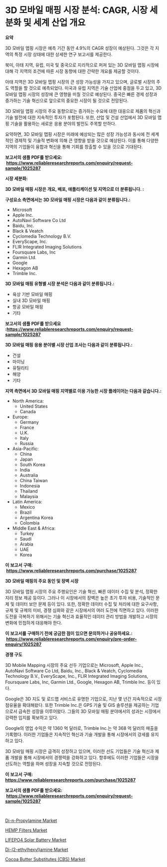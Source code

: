<p><h1>3D 모바일 매핑 시장 분석: CAGR, 시장 세분화 및 세계 산업 개요</h1></p><p><strong>요약</strong></p>
<p><p>3D 모바일 맵핑 시장은 예측 기간 동안 4.9%의 CAGR 성장이 예상된다. 그것은 각 지역의 특정 시장 상태에 대한 상세한 연구 보고서를 제공한다.</p><p>북미, 아태 지역, 유럽, 미국 및 중국으로 지리적으로 퍼져 있는 3D 모바일 맵핑 시장에 대해 각 지역의 조건에 따른 시장 동향에 대한 간략한 개요를 제공할 것이다.</p><p>아태 지역은 3D 모바일 맵핑 시장의 큰 성장 가능성을 가지고 있으며, 글로벌 시장의 주도 역할을 할 것으로 예측되었다. 미국과 유럽 지역은 기술 산업에 중점을 두고 있고, 3D 모바일 맵핑 시장의 성장에 큰 영향을 미칠 것으로 예상된다. 중국은 빠른 경제 성장과 증가하는 기술 혁신으로 앞으로의 중요한 시장이 될 것으로 전망된다.</p><p>3D 모바일 맵핑 시장의 주요 동향으로는 증가하는 수요에 대한 대응으로 제품의 혁신과 기술 발전에 대한 지속적인 투자가 포함된다. 또한, 산업 및 건설 산업에서 3D 모바일 맵핑 기술을 활용하는 새로운 응용 분야의 발전도 주목할 만하다. </p><p>요약하면, 3D 모바일 맵핑 시장은 미래에 예상되는 많은 성장 가능성과 동시에 전 세계적인 경제적 및 기술적 변화에 의해 큰 영향을 받을 것으로 예상된다. 이를 통해 다양한 지역의 기업들이 융합과 혁신을 통해 기회를 창출할 수 있을 것으로 기대된다.</p></p>
<p><strong>보고서의 샘플 PDF를 받으세요: &nbsp;<a href="https://www.reliableresearchreports.com/enquiry/request-sample/1025287">https://www.reliableresearchreports.com/enquiry/request-sample/1025287</a></strong></p>
<p><strong>시장 세분화:</strong></p>
<p><strong> 3D 모바일 매핑 시장은 개요, 배포, 애플리케이션 및 지역으로 더 분류됩니다. :</strong></p>
<p><strong>구성요소 측면에서는 3D 모바일 매핑 시장은 다음과 같이 분류됩니다.:</strong></p>
<p><ul><li>Microsoft</li><li>Apple Inc.</li><li>AutoNavi Software Co Ltd</li><li>Baidu, Inc.</li><li>Black & Veatch</li><li>Cyclomedia Technology B.V.</li><li>EveryScape, Inc.</li><li>FLIR Integrated Imaging Solutions</li><li>Foursquare Labs, Inc</li><li>Garmin Ltd.</li><li>Google</li><li>Hexagon AB</li><li>Trimble Inc.</li></ul></p>
<p><strong> 3D 모바일 매핑 유형별 시장 분석은 다음과 같이 분류됩니다.:</strong></p>
<p><ul><li>육상 기반 모바일 매핑</li><li>실내 3D 모바일 매핑</li><li>항공 모바일 매핑</li><li>기타</li></ul></p>
<p><strong>보고서의 샘플 PDF를 받으세요 :<a href="https://www.reliableresearchreports.com/enquiry/request-sample/1025287">https://www.reliableresearchreports.com/enquiry/request-sample/1025287</a></strong></p>
<p><strong> 3D 모바일 매핑 응용 분야별 시장 산업 조사는 다음과 같이 분류됩니다.:</strong></p>
<p><ul><li>건설</li><li>마이닝</li><li>유틸리티</li><li>해양</li><li>기타</li></ul></p>
<p><strong>지역 측면에서 3D 모바일 매핑 지역별로 이용 가능한 시장 플레이어는 다음과 같습니다.:</strong></p>
<p><ul>
    <li>
        North America:
        <ul>
            <li>United States</li>
            <li>Canada</li>
        </ul>
    </li>
    <li>
        Europe:
        <ul>
            <li>Germany</li>
            <li>France</li>
            <li>U.K.</li>
            <li>Italy</li>
            <li>Russia</li>
        </ul>
    </li>
    <li>
        Asia-Pacific:
        <ul>
            <li>China</li>
            <li>Japan</li>
            <li>South Korea</li>
            <li>India</li>
            <li>Australia</li>
            <li>China Taiwan</li>
            <li>Indonesia</li>
            <li>Thailand</li>
            <li>Malaysia</li>
        </ul>
    </li>
    <li>
        Latin America:
        <ul>
            <li>Mexico</li>
            <li>Brazil</li>
            <li>Argentina Korea</li>
            <li>Colombia</li>
        </ul>
    </li>
    <li>
        Middle East & Africa:
        <ul>
            <li>Turkey</li>
            <li>Saudi</li>
            <li>Arabia</li>
            <li>UAE</li>
            <li>Korea</li>
        </ul>
    </li>
    </ul></p>
<p><strong>이 보고서 구매: &nbsp;<a href="https://www.reliableresearchreports.com/purchase/1025287">https://www.reliableresearchreports.com/purchase/1025287</a></strong></p>
<p><strong>3D 모바일 매핑의 주요 동인 및 장벽 시장</strong></p>
<p><p>3D 모바일 맵핑 시장의 주요 주행요인은 기술 혁신, 빠른 데이터 수집 및 분석, 정확한 지리 정보 제공 등이다. 그러나 이 시장에서의 장벽은 높은 초기 투자 비용, 기술적인 문제 및 데이터 보안 문제 등이 있다. 또한, 정확한 데이터 수집 및 처리에 대한 요구사항, 규제 및 규제의 미비, 경쟁 심화와 같은 시장에서의 여러 도전에 직면하고 있다. 이러한 도전을 극복하기 위해서는 기술 혁신과 효율적인 데이터 관리 방법을 개발하고 시장의 변화에 민첩하게 대응해야 한다.</p></p>
<p><strong>이 보고서를 구매하기 전에 궁금한 점이 있으면 문의하거나 공유하세요.: &nbsp;<a href="https://www.reliableresearchreports.com/enquiry/pre-order-enquiry/1025287">https://www.reliableresearchreports.com/enquiry/pre-order-enquiry/1025287</a></strong></p>
<p><strong>경쟁 구도</strong></p>
<p><p>3D Mobile Mapping 시장의 주요 선두 기업으로는 Microsoft, Apple Inc., AutoNavi Software Co Ltd, Baidu, Inc., Black & Veatch, Cyclomedia Technology B.V., EveryScape, Inc., FLIR Integrated Imaging Solutions, Foursquare Labs, Inc, Garmin Ltd., Google, Hexagon AB, Trimble Inc. 등이 있다.</p><p>Google은 3D 지도 및 로드맵 서비스로 유명한 기업으로, 지난 몇 년간 지속적으로 시장 점유율을 확대해왔다. 또한 Trimble Inc.은 GPS 기술 및 GIS 솔루션을 제공하는 기업으로서 급속한 성장을 이루어왔다. 그들의 3D 모바일 매핑 분야에서의 성과는 시장에서 강력한 입지를 확보하고 있다.</p><p>Google의 영업 수익은 약 1360 억 달러로, Trimble Inc.는 약 368 억 달러의 매출을 기록했다. 이러한 기업들은 지속적인 혁신과 기술 개발을 통해 시장에서의 강세를 유지하고 있다.</p><p>3D 모바일 매핑 시장은 급격히 성장하고 있으며, 이러한 선도 기업들은 기술 혁신과 제품 개발을 통해 시장에서의 경쟁력을 강화하고 있다. 향후에도 이러한 기업들은 시장을 선도하는 역할을 하며 성장을 지속할 것으로 전망된다.</p></p>
<p><strong>이 보고서 구매: &nbsp; <a href="https://www.reliableresearchreports.com/purchase/1025287">https://www.reliableresearchreports.com/purchase/1025287</a></strong></p>
<p><strong>보고서의 샘플 PDF를 받으세요: &nbsp;<a href="https://www.reliableresearchreports.com/enquiry/request-sample/1025287">https://www.reliableresearchreports.com/enquiry/request-sample/1025287</a></strong><strong></strong></p>
<p>&nbsp;</p>
<p><p><a href="https://github.com/joannesouthgate/Market-Research-Report-List-2/blob/main/di-n-propylamine-market.md">Di-n-Propylamine Market</a></p><p><a href="https://cat-emmental-94b.notion.site/HEMP-Filters-Market-Growth-Market-Trends-COVID-19-Impact-and-Forecasts-for-period-from-2024-203-dc1ada5c8e414960b28a3c035210f75e">HEMP Filters Market</a></p><p><a href="https://silk-columnist-571.notion.site/LIFEPO4-Solar-Battery-Market-Size-Furnishes-Valuable-Information-Encompassing-Market-Share-Market-T-e8257d73220a473a807792408604ed0f">LIFEPO4 Solar Battery Market</a></p><p><a href="https://github.com/sofayahoo2023/Market-Research-Report-List-3/blob/main/di-2-ethylhexylamine-market.md">Di-(2-ethylhexyl)amine Market</a></p><p><a href="https://view.publitas.com/reportprime-1/cocoa-butter-substitutes-cbs-market-furnish-information-about-market-size-market-share-market-dynamics-and-projections-spanning-from-2024-to-2031/">Cocoa Butter Substitutes (CBS) Market</a></p></p>